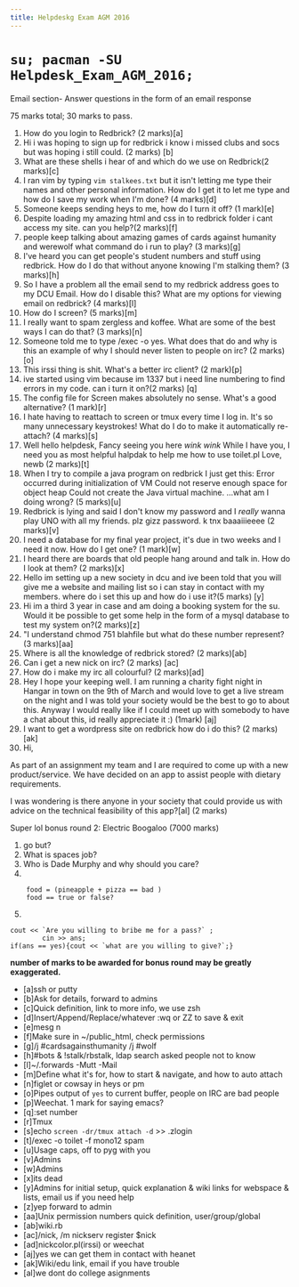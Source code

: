 ```yaml
---
title: Helpdeskg Exam AGM 2016
---
```


# `su; pacman -SU Helpdesk_Exam_AGM_2016;`

Email section- Answer questions in the form of an email response

75 marks total; 30 marks to pass.

1.  How do you login to Redbrick? (2 marks)[a]
2.  Hi i was hoping to sign up for redbrick i know i missed clubs and socs but
    was hoping i still could. (2 marks) [b]
3.  What are these shells i hear of and which do we use on Redbrick(2 marks)[c]
4.  I ran vim by typing `vim stalkees.txt` but it isn't letting me type their
    names and other personal information. How do I get it to let me type and how
    do I save my work when I'm done? (4 marks)[d]
5.  Someone keeps sending heys to me, how do I turn it off? (1 mark)[e]
6.  Despite loading my amazing html and css in to redbrick folder i cant access
    my site. can you help?(2 marks)[f]
7.  people keep talking about amazing games of cards against humanity and
    werewolf what command do i run to play? (3 marks)[g]
8.  I've heard you can get people's student numbers and stuff using redbrick.
    How do I do that without anyone knowing I'm stalking them? (3 marks)[h]
9.  So I have a problem all the email send to my redbrick address goes to my DCU
    Email. How do I disable this? What are my options for viewing email on
    redbrick? (4 marks)[l]
10. How do I screen? (5 marks)[m]
11. I really want to spam zergless and koffee. What are some of the best ways I
    can do that? (3 marks)[n]
12. Someone told me to type /exec -o yes. What does that do and why is this an
    example of why I should never listen to people on irc? (2 marks)[o]
13. This irssi thing is shit. What's a better irc client? (2 mark)[p]
14. ive started using vim because im 1337 but i need line numbering to find
    errors in my code. can i turn it on?(2 marks) [q]
15. The config file for Screen makes absolutely no sense. What's a good
    alternative? (1 mark)[r]
16. I hate having to reattach to screen or tmux every time I log in. It's so
    many unnecessary keystrokes! What do I do to make it automatically
    re-attach? (4 marks)[s]
17. Well hello helpdesk, Fancy seeing you here _wink wink_ While I have you, I
    need you as most helpful halpdak to help me how to use toilet.pl Love, newb
    (2 marks)[t]
18. When I try to compile a java program on redbrick I just get this: Error
    occurred during initialization of VM Could not reserve enough space for
    object heap Could not create the Java virtual machine. ...what am I doing
    wrong? (5 marks)[u]
19. Redbrick is lying and said I don't know my password and I _really_ wanna
    play UNO with all my friends. plz gizz password. k tnx baaaiiieeee (2
    marks)[v]
20. I need a database for my final year project, it's due in two weeks and I
    need it now. How do I get one? (1 mark)[w]
21. I heard there are boards that old people hang around and talk in. How do I
    look at them? (2 marks)[x]
22. Hello im setting up a new society in dcu and ive been told that you will
    give me a website and mailing list so i can stay in contact with my members.
    where do i set this up and how do i use it?(5 marks) [y]
23. Hi im a third 3 year in case and am doing a booking system for the su. Would
    it be possible to get some help in the form of a mysql database to test my
    system on?(2 marks)[z]
24. "I understand chmod 751 blahfile but what do these number represent? (3
    marks)[aa]
25. Where is all the knowledge of redbrick stored? (2 marks)[ab]
26. Can i get a new nick on irc? (2 marks) [ac]
27. How do i make my irc all colourful? (2 marks)[ad]
28. Hey I hope your keeping well. I am running a charity fight night in Hangar
    in town on the 9th of March and would love to get a live stream on the night
    and I was told your society would be the best to go to about this. Anyway I
    would really like if I could meet up with somebody to have a chat about
    this, id really appreciate it :) (1mark) [aj]
29. I want to get a wordpress site on redbrick how do i do this? (2 marks) [ak]
30. Hi,

As part of an assignment my team and I are required to come up with a new
product/service. We have decided on an app to assist people with dietary
requirements.

I was wondering is there anyone in your society that could provide us with
advice on the technical feasibility of this app?[al] (2 marks)

Super lol bonus round 2: Electric Boogaloo (7000 marks)

1.  go but?
2.  What is spaces job?
3.  Who is Dade Murphy and why should you care?
4.

```
    food = (pineapple + pizza == bad )
    food == true or false?
```

5.

```
cout << `Are you willing to bribe me for a pass?` ;
        cin >> ans;
if(ans == yes){cout << `what are you willing to give?`;}
```

**number of marks to be awarded for bonus round may be greatly exaggerated.**

- [a]ssh or putty
- [b]Ask for details, forward to admins
- [c]Quick definition, link to more info, we use zsh
- [d]Insert/Append/Replace/whatever :wq or ZZ to save & exit
- [e]mesg n
- [f]Make sure in ~/public_html, check permissions
- [g]/j #cardsagainsthumanity /j #wolf
- [h]#bots & !stalk/rbstalk, ldap search asked people not to know
- [l]~/.forwards -Mutt -Mail
- [m]Define what it's for, how to start & navigate, and how to auto attach
- [n]figlet or cowsay in heys or pm
- [o]Pipes output of `yes` to current buffer, people on IRC are bad people
- [p]Weechat. 1 mark for saying emacs?
- [q]:set number
- [r]Tmux
- [s]echo `screen -dr/tmux attach -d` >> .zlogin
- [t]/exec -o toilet -f mono12 spam
- [u]Usage caps, off to pyg with you
- [v]Admins
- [w]Admins
- [x]its dead
- [y]Admins for initial setup, quick explanation & wiki links for webspace &
  lists, email us if you need help
- [z]yep forward to admin
- [aa]Unix permission numbers quick definition, user/group/global
- [ab]wiki.rb
- [ac]/nick, /m nickserv register \$nick
- [ad]nickcolor.pl(irssi) or weechat
- [aj]yes we can get them in contact with heanet
- [ak]Wiki/edu link, email if you have trouble
- [al]we dont do college asignments
